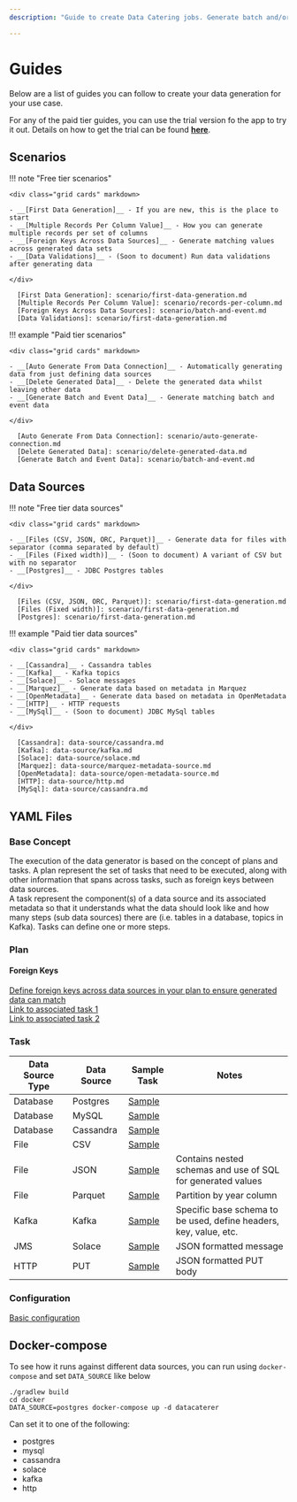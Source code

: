 ```yaml
---
description: "Guide to create Data Catering jobs. Generate batch and/or event data, validate data, read metadata"

---
```


# Guides

Below are a list of guides you can follow to create your data generation for your use case.

For any of the paid tier guides, you can use the trial version fo the app to try it out. Details on how to get
the trial can be found [**here**](../../get-started/docker.md#paid-version-trial).

## Scenarios

!!! note "Free tier scenarios"

    <div class="grid cards" markdown>

    - __[First Data Generation]__ - If you are new, this is the place to start
    - __[Multiple Records Per Column Value]__ - How you can generate multiple records per set of columns
    - __[Foreign Keys Across Data Sources]__ - Generate matching values across generated data sets
    - __[Data Validations]__ - (Soon to document) Run data validations after generating data

    </div>

      [First Data Generation]: scenario/first-data-generation.md
      [Multiple Records Per Column Value]: scenario/records-per-column.md
      [Foreign Keys Across Data Sources]: scenario/batch-and-event.md
      [Data Validations]: scenario/first-data-generation.md

!!! example "Paid tier scenarios"

    <div class="grid cards" markdown>

    - __[Auto Generate From Data Connection]__ - Automatically generating data from just defining data sources
    - __[Delete Generated Data]__ - Delete the generated data whilst leaving other data
    - __[Generate Batch and Event Data]__ - Generate matching batch and event data

    </div>

      [Auto Generate From Data Connection]: scenario/auto-generate-connection.md
      [Delete Generated Data]: scenario/delete-generated-data.md
      [Generate Batch and Event Data]: scenario/batch-and-event.md

## Data Sources

!!! note "Free tier data sources"

    <div class="grid cards" markdown>

    - __[Files (CSV, JSON, ORC, Parquet)]__ - Generate data for files with separator (comma separated by default)
    - __[Files (Fixed width)]__ - (Soon to document) A variant of CSV but with no separator
    - __[Postgres]__ - JDBC Postgres tables

    </div>

      [Files (CSV, JSON, ORC, Parquet)]: scenario/first-data-generation.md
      [Files (Fixed width)]: scenario/first-data-generation.md
      [Postgres]: scenario/first-data-generation.md

!!! example "Paid tier data sources"

    <div class="grid cards" markdown>

    - __[Cassandra]__ - Cassandra tables
    - __[Kafka]__ - Kafka topics
    - __[Solace]__ - Solace messages
    - __[Marquez]__ - Generate data based on metadata in Marquez
    - __[OpenMetadata]__ - Generate data based on metadata in OpenMetadata
    - __[HTTP]__ - HTTP requests
    - __[MySql]__ - (Soon to document) JDBC MySql tables

    </div>

      [Cassandra]: data-source/cassandra.md
      [Kafka]: data-source/kafka.md
      [Solace]: data-source/solace.md
      [Marquez]: data-source/marquez-metadata-source.md
      [OpenMetadata]: data-source/open-metadata-source.md
      [HTTP]: data-source/http.md
      [MySql]: data-source/cassandra.md

## YAML Files

### Base Concept

The execution of the data generator is based on the concept of plans and tasks. A plan represent the set of tasks that
need to be executed,
along with other information that spans across tasks, such as foreign keys between data sources.  
A task represent the component(s) of a data source and its associated metadata so that it understands what the data
should look like
and how many steps (sub data sources) there are (i.e. tables in a database, topics in Kafka). Tasks can define one or
more steps.

### Plan

#### Foreign Keys

[Define foreign keys across data sources in your plan to ensure generated data can match](https://github.com/pflooky/data-caterer-example/blob/main/docker/data/custom/plan/foreign-key-example.yaml)  
[Link to associated task 1](https://github.com/pflooky/data-caterer-example/blob/main/docker/data/custom/task/file/json/json-account-task.yaml)  
[Link to associated task 2](https://github.com/pflooky/data-caterer-example/blob/main/docker/data/custom/task/jdbc/postgres/postgres-account-task.yaml)

### Task

| Data Source Type | Data Source | Sample Task                                                                                                                            | Notes                                                             |
|------------------|-------------|----------------------------------------------------------------------------------------------------------------------------------------|-------------------------------------------------------------------|
| Database         | Postgres    | [Sample](https://github.com/pflooky/data-caterer-example/blob/main/docker/data/custom/task/jdbc/postgres/postgres-account-task.yaml)   |                                                                   |
| Database         | MySQL       | [Sample](https://github.com/pflooky/data-caterer-example/blob/main/docker/data/custom/task/jdbc/mysql/mysql-account-task.yaml)         |                                                                   |
| Database         | Cassandra   | [Sample](https://github.com/pflooky/data-caterer-example/blob/main/docker/data/custom/task/cassandra/cassandra-customer-task.yaml)     |                                                                   |
| File             | CSV         | [Sample](https://github.com/pflooky/data-caterer-example/blob/main/docker/data/custom/task/file/csv/csv-transaction-task.yaml)         |                                                                   |
| File             | JSON        | [Sample](https://github.com/pflooky/data-caterer-example/blob/main/docker/data/custom/task/file/json/json-account-task.yaml)           | Contains nested schemas and use of SQL for generated values       |
| File             | Parquet     | [Sample](https://github.com/pflooky/data-caterer-example/blob/main/docker/data/custom/task/file/parquet/parquet-transaction-task.yaml) | Partition by year column                                          |
| Kafka            | Kafka       | [Sample](https://github.com/pflooky/data-caterer-example/blob/main/docker/data/custom/task/kafka/kafka-account-task.yaml)              | Specific base schema to be used, define headers, key, value, etc. |
| JMS              | Solace      | [Sample](https://github.com/pflooky/data-caterer-example/blob/main/docker/data/custom/task/jms/solace/jms-account-task.yaml)           | JSON formatted message                                            |
| HTTP             | PUT         | [Sample](https://github.com/pflooky/data-caterer-example/blob/main/docker/data/custom/task/http/http-account-task.yaml)                | JSON formatted PUT body                                           |

### Configuration

[Basic configuration](https://github.com/pflooky/data-caterer-example/blob/main/docker/data/custom/application.conf)

## Docker-compose

To see how it runs against different data sources, you can run using `docker-compose` and set `DATA_SOURCE` like below

```shell
./gradlew build
cd docker
DATA_SOURCE=postgres docker-compose up -d datacaterer
```

Can set it to one of the following:

- postgres
- mysql
- cassandra
- solace
- kafka
- http
